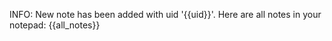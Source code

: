 INFO: New note has been added with uid '{{uid}}'.
Here are all notes in your notepad:
{{all_notes}}

